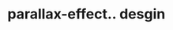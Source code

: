 # parallax-effect.. desgin                                                                                                                                                                                                                                                                                                                                                                                       
